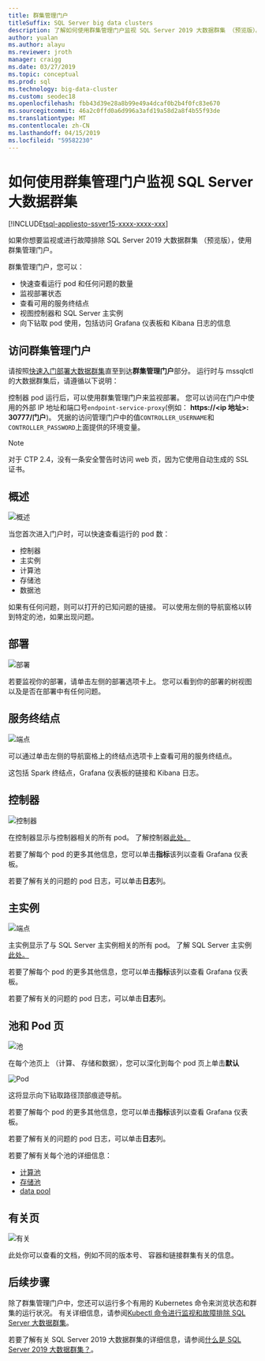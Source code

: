 ```yaml
---
title: 群集管理门户
titleSuffix: SQL Server big data clusters
description: 了解如何使用群集管理门户监视 SQL Server 2019 大数据群集 （预览版）。
author: yualan
ms.author: alayu
ms.reviewer: jroth
manager: craigg
ms.date: 03/27/2019
ms.topic: conceptual
ms.prod: sql
ms.technology: big-data-cluster
ms.custom: seodec18
ms.openlocfilehash: fbb43d39e28a8b99e49a4dcaf0b2b4f0fc83e670
ms.sourcegitcommit: 46a2c0ffd0a6d996a3afd19a58d2a8f4b55f93de
ms.translationtype: MT
ms.contentlocale: zh-CN
ms.lasthandoff: 04/15/2019
ms.locfileid: "59582230"
---
```

# <a name="how-to-use-the-cluster-administration-portal-to-monitor-a-sql-server-big-data-cluster"></a>如何使用群集管理门户监视 SQL Server 大数据群集

[!INCLUDE[tsql-appliesto-ssver15-xxxx-xxxx-xxx](../includes/tsql-appliesto-ssver15-xxxx-xxxx-xxx.md)]

如果你想要监视或进行故障排除 SQL Server 2019 大数据群集 （预览版），使用群集管理门户。

群集管理门户，您可以：
- 快速查看运行 pod 和任何问题的数量
- 监视部署状态
- 查看可用的服务终结点
- 视图控制器和 SQL Server 主实例
- 向下钻取 pod 使用，包括访问 Grafana 仪表板和 Kibana 日志的信息

## <a name="access-the-cluster-administration-portal"></a>访问群集管理门户

请按照[快速入门部署大数据群集](quickstart-big-data-cluster-deploy.md)直至到达**群集管理门户**部分。 运行时与 mssqlctl 的大数据群集后，请遵循以下说明：

控制器 pod 运行后，可以使用群集管理门户来监视部署。 您可以访问在门户中使用的外部 IP 地址和端口号`endpoint-service-proxy`(例如： **https://\<ip 地址\>: 30777/门户**)。 凭据的访问管理门户中的值`CONTROLLER_USERNAME`和`CONTROLLER_PASSWORD`上面提供的环境变量。

> [!NOTE]
> 对于 CTP 2.4，没有一条安全警告时访问 web 页，因为它使用自动生成的 SSL 证书。

## <a name="overview"></a>概述

![概述](./media/cluster-admin-portal/portal-overview.png)

当您首次进入门户时，可以快速查看运行的 pod 数：
- 控制器
- 主实例
- 计算池
- 存储池
- 数据池

如果有任何问题，则可以打开的已知问题的链接。 可以使用左侧的导航窗格以转到特定的池，如果出现问题。

## <a name="deployment"></a>部署

![部署](./media/cluster-admin-portal/portal-deployment.png)

若要监视你的部署，请单击左侧的部署选项卡上。 您可以看到你的部署的树视图以及是否在部署中有任何问题。

## <a name="service-endpoints"></a>服务终结点

![端点](./media/cluster-admin-portal/portal-endpoints.png)

可以通过单击左侧的导航窗格上的终结点选项卡上查看可用的服务终结点。

这包括 Spark 终结点，Grafana 仪表板的链接和 Kibana 日志。

## <a name="controller"></a>控制器

![控制器](./media/cluster-admin-portal/portal-controller.png)

在控制器显示与控制器相关的所有 pod。 了解控制器[此处。](concept-controller.md)

若要了解每个 pod 的更多其他信息，您可以单击**指标**该列以查看 Grafana 仪表板。

若要了解有关的问题的 pod 日志，可以单击**日志**列。

## <a name="master-instance"></a>主实例

![端点](./media/cluster-admin-portal/portal-master.png)

主实例显示了与 SQL Server 主实例相关的所有 pod。 了解 SQL Server 主实例[此处。](concept-master-instance.md)

若要了解每个 pod 的更多其他信息，您可以单击**指标**该列以查看 Grafana 仪表板。

若要了解有关的问题的 pod 日志，可以单击**日志**列。

## <a name="pool-and-pod-pages"></a>池和 Pod 页

![池](./media/cluster-admin-portal/portal-data-pool.png)

在每个池页上 （计算、 存储和数据），您可以深化到每个 pod 页上单击**默认**

![Pod](./media/cluster-admin-portal/portal-data-default-pool.png)

这将显示向下钻取路径顶部痕迹导航。

若要了解每个 pod 的更多其他信息，您可以单击**指标**该列以查看 Grafana 仪表板。

若要了解有关的问题的 pod 日志，可以单击**日志**列。

若要了解有关每个池的详细信息：
- [计算池](concept-compute-pool.md)
- [存储池](concept-storage-pool.md)
- [data pool](concept-data-pool.md)

## <a name="about-page"></a>有关页

![有关](./media/cluster-admin-portal/portal-about.png)

此处你可以查看的文档，例如不同的版本号、 容器和链接群集有关的信息。

## <a name="next-steps"></a>后续步骤

除了群集管理门户中，您还可以运行多个有用的 Kubernetes 命令来浏览状态和群集的运行状况。 有关详细信息，请参阅[Kubectl 命令进行监视和故障排除 SQL Server 大数据群集](cluster-troubleshooting-commands.md)。

若要了解有关 SQL Server 2019 大数据群集的详细信息，请参阅[什么是 SQL Server 2019 大数据群集？](big-data-cluster-overview.md)。
